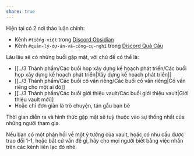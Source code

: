 ```yaml
---  
share: true  
---  
```

  
Hiện tại có 2 nơi thảo luận chính:  
- Kênh `#tiếng-việt` trong [Discord Obsidian](https://discord.gg/obsidianmd)  
- Kênh `#quản-lý-dự-án-và-công-cụ-nghĩ` trong [Discord Quả Cầu](https://discord.gg/ynvxH2K7Ct)   
  
Lâu lâu sẽ có những buổi gặp mặt, với chủ đề có thể là:  
- [[../3 Thành phẩm/Các buổi họp xây dựng kế hoạch phát triển/Các buổi họp xây dựng kế hoạch phát triển|Xây dựng kế hoạch phát triển]]  
- [[../3 Thành phẩm/Các buổi cố vấn riêng/Các buổi cố vấn riêng|Cố vấn riêng cho một ai đó]]  
- [[../3 Thành phẩm/Các buổi giới thiệu vault/Các buổi giới thiệu vault|Giới thiệu vault mới]]  
- Hoặc chỉ đơn giản là trò chuyện, tán gẫu bạn bè  
  
Thời gian diễn ra và hình thức gặp mặt sẽ tuỳ thuộc vào sự thống nhất của những người tham gia.   
  
Nếu bạn có một phản hồi về một ý tưởng của vault, hoặc có nhu cầu được trao đổi 1-1, hoặc bất cứ vấn đề gì, hãy cho mọi người biết bằng việc nhắn trên các kênh liên lạc đó nhé.